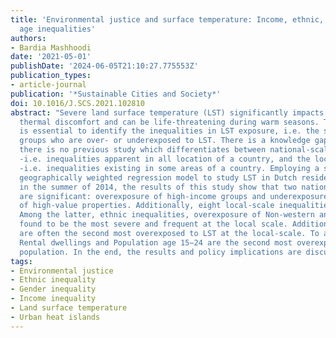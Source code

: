 ```yaml
---
title: 'Environmental justice and surface temperature: Income, ethnic, gender, and
  age inequalities'
authors:
- Bardia Mashhoodi
date: '2021-05-01'
publishDate: '2024-06-05T21:10:27.775553Z'
publication_types:
- article-journal
publication: '*Sustainable Cities and Society*'
doi: 10.1016/J.SCS.2021.102810
abstract: "Severe land surface temperature (LST) significantly impacts residents'
  thermal discomfort and can be life-threatening during warm seasons. Therefore, it
  is essential to identify the inequalities in LST exposure, i.e. the socioeconomic
  groups who are over- or underexposed to LST. There is a knowledge gap in the literature:
  there is no previous study which differentiates between national-scale inequalities
  -i.e. inequalities apparent in all location of a country, and the local-scale inequalities
  -i.e. inequalities existing in some areas of a country. Employing a semi-parametric
  geographically weighted regression model to study LST in Dutch residential zones
  in the summer of 2014, the results of this study show that two national-scale inequalities
  are significant: overexposure of high-income groups and underexposure of the owners
  of high-value properties. Additionally, eight local-scale inequalities are identified.
  Among the latter, ethnic inequalities, overexposure of Non-western and Western immigrants,
  found to be the most severe and frequent at the local scale. Additionally, females
  are often the second most overexposed to LST at the local-scale. To a lesser degree
  Rental dwellings and Population age 15−24 are the second most overexposed of a zone's
  population. In the end, the results and policy implications are discussed."
tags:
- Environmental justice
- Ethnic inequality
- Gender inequality
- Income inequality
- Land surface temperature
- Urban heat islands
---
```

